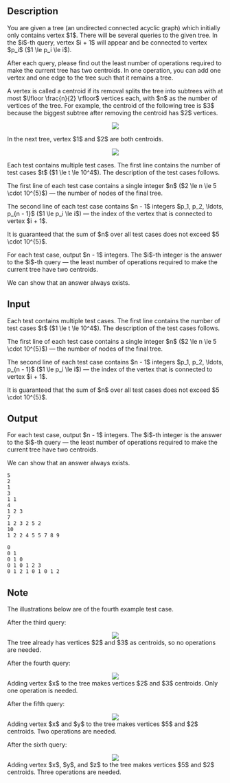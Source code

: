 ## Description

<div><p>You are given a tree (an undirected connected acyclic graph) which initially only contains vertex $1$. There will be several queries to the given tree. In the $i$-th query, vertex $i + 1$ will appear and be connected to vertex $p_i$ ($1 \le p_i \le i$). </p><p>After each query, please find out the least number of operations required to make the current tree has <span class="tex-font-style-bf">two</span> centroids. In one operation, you can add <span class="tex-font-style-bf">one</span> vertex and <span class="tex-font-style-bf">one</span> edge to the tree such that it remains a tree.</p><p>A vertex is called a centroid if its removal splits the tree into subtrees with at most $\lfloor \frac{n}{2} \rfloor$ vertices each, with $n$ as the number of vertices of the tree. For example, the centroid of the following tree is $3$ because the biggest subtree after removing the centroid has $2$ vertices.</p><center> <img class="tex-graphics" src="file://2JoGds8T.png" style="max-width: 100.0%;max-height: 100.0%;"> </center><p>In the next tree, vertex $1$ and $2$ are both centroids.</p><center> <img class="tex-graphics" src="file://Uo3KqWNR.png" style="max-width: 100.0%;max-height: 100.0%;"> </center></div><div class="input-specification"><p>Each test contains multiple test cases. The first line contains the number of test cases $t$ ($1 \le t \le 10^4$). The description of the test cases follows.</p><p>The first line of each test case contains a single integer $n$ ($2 \le n \le 5 \cdot 10^{5}$)&nbsp;— the number of nodes of the final tree.</p><p>The second line of each test case contains $n - 1$ integers $p_1, p_2, \ldots, p_{n - 1}$ ($1 \le p_i \le i$)&nbsp;— the index of the vertex that is connected to vertex $i + 1$.</p><p>It is guaranteed that the sum of $n$ over all test cases does not exceed $5 \cdot 10^{5}$.</p></div><div class="output-specification"><p>For each test case, output $n - 1$ integers. The $i$-th integer is the answer to the $i$-th query&nbsp;— the least number of operations required to make the current tree have two centroids.</p><p>We can show that an answer always exists.</p></div>

## Input

<p>Each test contains multiple test cases. The first line contains the number of test cases $t$ ($1 \le t \le 10^4$). The description of the test cases follows.</p><p>The first line of each test case contains a single integer $n$ ($2 \le n \le 5 \cdot 10^{5}$)&nbsp;— the number of nodes of the final tree.</p><p>The second line of each test case contains $n - 1$ integers $p_1, p_2, \ldots, p_{n - 1}$ ($1 \le p_i \le i$)&nbsp;— the index of the vertex that is connected to vertex $i + 1$.</p><p>It is guaranteed that the sum of $n$ over all test cases does not exceed $5 \cdot 10^{5}$.</p>

## Output

<p>For each test case, output $n - 1$ integers. The $i$-th integer is the answer to the $i$-th query&nbsp;— the least number of operations required to make the current tree have two centroids.</p><p>We can show that an answer always exists.</p>





```input1|2,3,6,7,10,11
5
2
1
3
1 1
4
1 2 3
7
1 2 3 2 5 2
10
1 2 2 4 5 5 7 8 9
```




```output1
0
0 1
0 1 0
0 1 0 1 2 3
0 1 2 1 0 1 0 1 2
```



## Note

<p>The illustrations below are of the fourth example test case.</p><p>After the third query: </p><center> <img class="tex-graphics" src="file://l48gA29F.png" style="max-width: 100.0%;max-height: 100.0%;"> </center> The tree already has vertices $2$ and $3$ as centroids, so no operations are needed.<p>After the fourth query: </p><center> <img class="tex-graphics" src="file://euVyB2fV.png" style="max-width: 100.0%;max-height: 100.0%;"> </center> Adding vertex $x$ to the tree makes vertices $2$ and $3$ centroids. Only one operation is needed.<p>After the fifth query: </p><center> <img class="tex-graphics" src="file://KChDQsir.png" style="max-width: 100.0%;max-height: 100.0%;"> </center> Adding vertex $x$ and $y$ to the tree makes vertices $5$ and $2$ centroids. Two operations are needed.<p>After the sixth query: </p><center> <img class="tex-graphics" src="file://1rkGi1d9.png" style="max-width: 100.0%;max-height: 100.0%;"> </center> Adding vertex $x$, $y$, and $z$ to the tree makes vertices $5$ and $2$ centroids. Three operations are needed.
